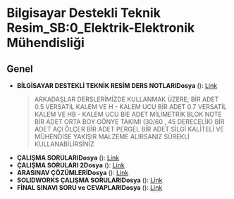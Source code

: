 # Bilgisayar Destekli Teknik Resim_SB:0_Elektrik-Elektronik Mühendisliği

## Genel

- **BİLGİSAYAR DESTEKLİ TEKNİK RESİM DERS NOTLARIDosya** (): [Link](https://lms.ktun.edu.tr/mod/resource/view.php?id=27179)
  > ARKADAŞLAR
  > DERSLERİMİZDE KULLANMAK ÜZERE;
  > BİR ADET 0.5 VERSATİL KALEM VE H - KALEM UCU
  > BİR ADET 0.7 VERSATİL KALEM VE HB - KALEM UCU
  > BİE ADET MİLİMETRİK BLOK NOTE
  > BİR ADET ORTA BOY GÖNYE TAKIMI (30/60 , 45 DERECELİK)
  > BİR ADET AÇI ÖLÇER
  > BİR ADET PERGEL
  > BİR ADET SİLGİ
  > KALİTELİ VE MÜHENDİSE YAKIŞIR MALZEME ALIRSANIZ SÜREKLİ KULLANABİLİRSİNİZ
- **ÇALIŞMA SORULARIDosya** (): [Link](https://lms.ktun.edu.tr/mod/resource/view.php?id=29581)
- **ÇALIŞMA SORULARI 2Dosya** (): [Link](https://lms.ktun.edu.tr/mod/resource/view.php?id=29693)
- **ARASINAV ÇÖZÜMLERİDosya** (): [Link](https://lms.ktun.edu.tr/mod/resource/view.php?id=30908)
- **SOLIDWORKS ÇALIŞMA SORULARIDosya** (): [Link](https://lms.ktun.edu.tr/mod/resource/view.php?id=33404)
- **FİNAL SINAVI SORU ve CEVAPLARIDosya** (): [Link](https://lms.ktun.edu.tr/mod/resource/view.php?id=34663)

